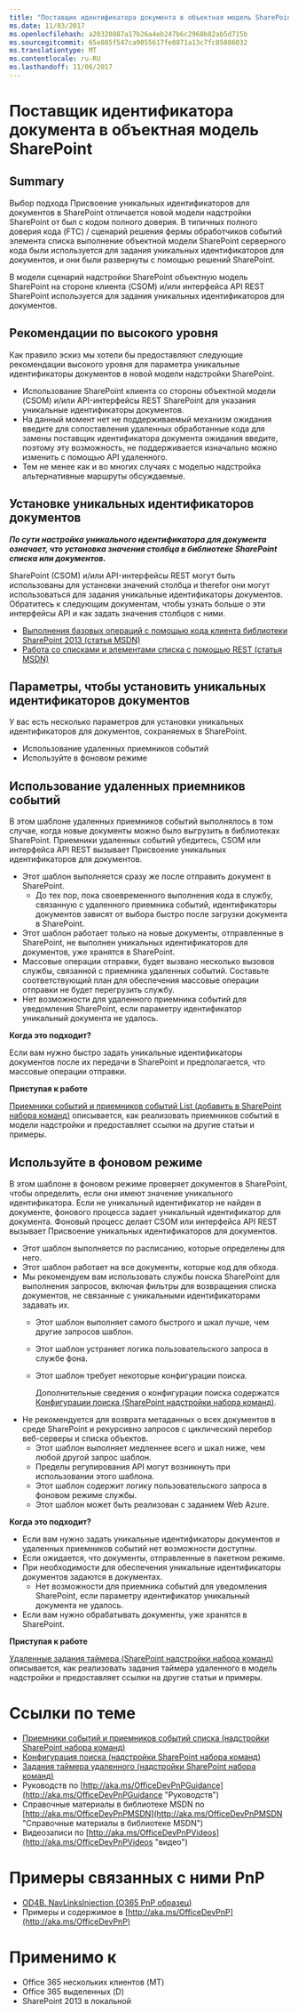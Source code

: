 ```yaml
---
title: "Поставщик идентификатора документа в объектная модель SharePoint"
ms.date: 11/03/2017
ms.openlocfilehash: a20320887a17b26a4eb247b6c2968b82ab5d715b
ms.sourcegitcommit: 65e885f547ca9055617fe0871a13c7fc85086032
ms.translationtype: MT
ms.contentlocale: ru-RU
ms.lasthandoff: 11/06/2017
---
```

<a name="document-id-provider-in-the-sharepoint-add-in-model"></a>Поставщик идентификатора документа в объектная модель SharePoint
===================================================

<a name="summary"></a>Summary
-------

Выбор подхода Присвоение уникальных идентификаторов для документов в SharePoint отличается новой модели надстройки SharePoint от был с кодом полного доверия. В типичных полного доверия кода (FTC) / сценарий решения фермы обработчиков событий элемента списка выполнение объектной модели SharePoint серверного кода были используется для задания уникальных идентификаторов для документов, и они были развернуты с помощью решений SharePoint.

В модели сценарий надстройки SharePoint объектную модель SharePoint на стороне клиента (CSOM) и/или интерфейса API REST SharePoint используется для задания уникальных идентификаторов для документов.

<a name="high-level-guidelines"></a>Рекомендации по высокого уровня
---------------------

Как правило эскиз мы хотели бы предоставляют следующие рекомендации высокого уровня для параметра уникальные идентификаторы документов в новой модели надстройки SharePoint.

- Использование SharePoint клиента со стороны объектной модели (CSOM) и/или API-интерфейсы REST SharePoint для указания уникальные идентификаторы документов.
- На данный момент нет не поддерживаемый механизм ожидания введите для сопоставления удаленных обработанные кода для замены поставщик идентификатора документа ожидания введите, поэтому эту возможность, не поддерживается изначально можно изменить с помощью API удаленного.
- Тем не менее как и во многих случаях с моделью надстройка альтернативные маршруты обсуждаемые.

<a name="how-are-unique-identifiers-set-on-documents"></a>Установке уникальных идентификаторов документов
--------------------------------------------

***По сути настройка уникального идентификатора для документа означает, что установка значения столбца в библиотеке SharePoint списка или документов.***  

SharePoint (CSOM) и/или API-интерфейсы REST могут быть использованы для установки значений столбца и therefor они могут использоваться для задания уникальные идентификаторы документов. Обратитесь к следующим документам, чтобы узнать больше о эти интерфейсы API и как задать значения столбцов с ними.  

- [Выполнения базовых операций с помощью кода клиента библиотеки SharePoint 2013 (статья MSDN)](https://msdn.microsoft.com/en-us/library/office/fp179912.aspx#BasicOps_SPListItemTasks) 
- [Работа со списками и элементами списка с помощью REST (статья MSDN)](https://msdn.microsoft.com/en-us/library/office/dn292552.aspx#ListItems)

<a name="options-to-set-unique-identifiers-for-documents"></a>Параметры, чтобы установить уникальных идентификаторов документов
-----------------------------------------------
У вас есть несколько параметров для установки уникальных идентификаторов для документов, сохраняемых в SharePoint.

- Использование удаленных приемников событий
- Используйте в фоновом режиме

<a name="use-remote-event-receivers"></a>Использование удаленных приемников событий
--------------------------
В этом шаблоне удаленных приемников событий выполнялось в том случае, когда новые документы можно было выгрузить в библиотеках SharePoint. Приемники удаленных событий убедитесь, CSOM или интерфейса API REST вызывает Присвоение уникальных идентификаторов для документов.

- Этот шаблон выполняется сразу же после отправить документ в SharePoint.
    + До тех пор, пока своевременного выполнения кода в службу, связанную с удаленного приемника событий, идентификаторы документов зависят от выбора быстро после загрузки документа в SharePoint.
- Этот шаблон работает только на новые документы, отправленные в SharePoint, не выполнен уникальных идентификаторов для документов, уже хранятся в SharePoint.
- Массовые операции отправки, будет вызвано несколько вызовов службы, связанной с приемника удаленных событий. Составьте соответствующий план для обеспечения массовые операции отправки не будет перегрузить службу.
- Нет возможности для удаленного приемника событий для уведомления SharePoint, если параметру идентификатор уникальный документа не удалось.

**Когда это подходит?**

Если вам нужно быстро задать уникальные идентификаторы документов после их передачи в SharePoint и предполагается, что массовые операции отправки.

**Приступая к работе**

[Приемники событий и приемников событий List (добавить в SharePoint набора команд)](event-receiver-and-list-event-receiver-sharepoint-add-in.md) описывается, как реализовать приемников событий в модели надстройки и предоставляет ссылки на другие статьи и примеры.

<a name="use-a-background-process"></a>Используйте в фоновом режиме
------------------------
В этом шаблоне в фоновом режиме проверяет документов в SharePoint, чтобы определить, если они имеют значение уникального идентификатора. Если не уникальный идентификатор не найден в документе, фонового процесса задает уникальный идентификатор для документа. Фоновый процесс делает CSOM или интерфейса API REST вызывает Присвоение уникальных идентификаторов для документов.

- Этот шаблон выполняется по расписанию, которые определены для него.
- Этот шаблон работает на все документы, которые код для обхода.
- Мы рекомендуем вам использовать службы поиска SharePoint для выполнения запросов, включая фильтры для возвращения списка документов, не связанные с уникальными идентификаторами задавать их.
    + Этот шаблон выполняет самого быстрого и шкал лучше, чем другие запросов шаблон.
    + Этот шаблон устраняет логика пользовательского запроса в службе фона.
    + Этот шаблон требует некоторые конфигурации поиска.

        Дополнительные сведения о конфигурации поиска содержатся [Конфигурации поиска (SharePoint надстройки набора команд)](search-configuration-sharepoint-add-in.md).
- Не рекомендуется для возврата метаданных о всех документов в среде SharePoint и рекурсивно запросов с циклический перебор веб-серверы и списка объектов.
    + Этот шаблон выполняет медленнее всего и шкал ниже, чем любой другой запрос шаблон.  
    + Пределы регулирования API могут возникнуть при использовании этого шаблона.
    + Этот шаблон содержит логику пользовательского запроса в фоновом режиме службы.
    + Этот шаблон может быть реализован с заданием Web Azure.

**Когда это подходит?**

- Если вам нужно задать уникальные идентификаторы документов и удаленных приемников событий нет возможности доступны.
- Если ожидается, что документы, отправленные в пакетном режиме.
- При необходимости для обеспечения уникальные идентификаторы документов задаются в документах.
    + Нет возможности для приемника событий для уведомления SharePoint, если параметру идентификатор уникальный документа не удалось.
- Если вам нужно обрабатывать документы, уже хранятся в SharePoint.

**Приступая к работе**

[Удаленные задания таймера (SharePoint надстройки набора команд)](remote-timer-jobs-sharepoint-add-in.md) описывается, как реализовать задания таймера удаленного в модель надстройки и предоставляет ссылки на другие статьи и примеры.

<a name="related-links"></a>Ссылки по теме
=============
- [Приемники событий и приемников событий списка (надстройки SharePoint набора команд)](event-receiver-and-list-event-receiver-sharepoint-add-in.md)
- [Конфигурация поиска (надстройки SharePoint набора команд)](search-configuration-sharepoint-add-in.md)
- [Задания таймера удаленного (надстройки SharePoint набора команд)](remote-timer-jobs-sharepoint-add-in.md)
- Руководств по [http://aka.ms/OfficeDevPnPGuidance](http://aka.ms/OfficeDevPnPGuidance "Руководств")
- Справочные материалы в библиотеке MSDN по [http://aka.ms/OfficeDevPnPMSDN](http://aka.ms/OfficeDevPnPMSDN "Справочные материалы в библиотеке MSDN")
- Видеозаписи по [http://aka.ms/OfficeDevPnPVideos](http://aka.ms/OfficeDevPnPVideos "видео")

<a name="related-pnp-samples"></a>Примеры связанных с ними PnP
===================

- [OD4B. NavLinksInjection (O365 PnP образец)](https://github.com/SharePoint/PnP/tree/master/Samples/OD4B.NavLinksInjection)
- Примеры и содержимое в [http://aka.ms/OfficeDevPnP](http://aka.ms/OfficeDevPnP)

<a name="applies-to"></a>Применимо к
==========
- Office 365 нескольких клиентов (MT)
- Office 365 выделенных (D)
- SharePoint 2013 в локальной
